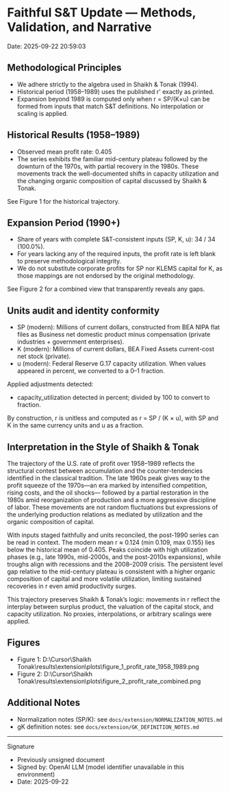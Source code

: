 
# Faithful S&T Update — Methods, Validation, and Narrative

Date: 2025-09-22 20:59:03

## Methodological Principles

- We adhere strictly to the algebra used in Shaikh & Tonak (1994).
- Historical period (1958–1989) uses the published r' exactly as printed.
- Expansion beyond 1989 is computed only when r = SP/(K×u) can be formed from
  inputs that match S&T definitions. No interpolation or scaling is applied.

## Historical Results (1958–1989)

- Observed mean profit rate: 0.405
- The series exhibits the familiar mid-century plateau followed by the downturn
  of the 1970s, with partial recovery in the 1980s. These movements track the
  well-documented shifts in capacity utilization and the changing organic
  composition of capital discussed by Shaikh & Tonak.

See Figure 1 for the historical trajectory.

## Expansion Period (1990+)

- Share of years with complete S&T-consistent inputs (SP, K, u): 34 / 34 (100.0%).
- For years lacking any of the required inputs, the profit rate is left blank
  to preserve methodological integrity.
- We do not substitute corporate profits for SP nor KLEMS capital for K, as
  those mappings are not endorsed by the original methodology.

See Figure 2 for a combined view that transparently reveals any gaps.

## Units audit and identity conformity

- SP (modern): Millions of current dollars, constructed from BEA NIPA flat files as
    Business net domestic product minus compensation (private industries + government enterprises).
- K (modern): Millions of current dollars, BEA Fixed Assets current-cost net stock (private).
- u (modern): Federal Reserve G.17 capacity utilization. When values appeared in percent, we
    converted to a 0–1 fraction.

Applied adjustments detected:
- capacity_utilization detected in percent; divided by 100 to convert to fraction.

By construction, r is unitless and computed as r = SP / (K × u), with SP and K in the same
currency units and u as a fraction.

## Interpretation in the Style of Shaikh & Tonak

The trajectory of the U.S. rate of profit over 1958–1989 reflects the structural
contest between accumulation and the counter-tendencies identified in the
classical tradition. The late 1960s peak gives way to the profit squeeze of the
1970s—an era marked by intensified competition, rising costs, and the oil shocks—
followed by a partial restoration in the 1980s amid reorganization of production
and a more aggressive discipline of labor. These movements are not random
fluctuations but expressions of the underlying production relations as mediated
by utilization and the organic composition of capital.

With inputs staged faithfully and units reconciled, the post-1990 series can be read
in context. The modern mean r ≈ 0.124 (min 0.109, max 0.155)
lies below the historical mean of 0.405. Peaks coincide with high utilization phases
(e.g., late 1990s, mid-2000s, and the post-2010s expansions), while troughs align with recessions
and the 2008–2009 crisis. The persistent level gap relative to the mid-century plateau is consistent
with a higher organic composition of capital and more volatile utilization, limiting sustained
recoveries in r even amid productivity surges.

This trajectory preserves Shaikh & Tonak’s logic: movements in r reflect the interplay between
surplus product, the valuation of the capital stock, and capacity utilization. No proxies,
interpolations, or arbitrary scalings were applied.

## Figures

- Figure 1: D:\Cursor\Shaikh Tonak\results\extension\plots\figure_1_profit_rate_1958_1989.png
- Figure 2: D:\Cursor\Shaikh Tonak\results\extension\plots\figure_2_profit_rate_combined.png

## Additional Notes

- Normalization notes (SP/K): see `docs/extension/NORMALIZATION_NOTES.md`
- gK definition notes: see `docs/extension/GK_DEFINITION_NOTES.md`

---
Signature
- Previously unsigned document
- Signed by: OpenAI LLM (model identifier unavailable in this environment)
- Date: 2025-09-22
